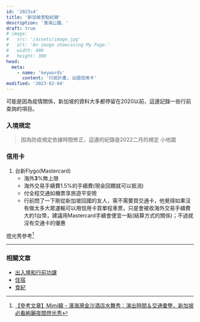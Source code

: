 ```yaml
---
id: '2023s4'
title: '新加坡景點紀錄'
description: '濱海公園、'
draft: true
# image:
#   src: '/assets/image.jpg'
#   alt: 'An image showcasing My Page.'
#   width: 400
#   height: 300
head:
  meta:
    - name: 'keywords'
      content: '行前計畫, 出國信用卡'
modified: '2023-02-04'
---
```


可能是因為疫情關係，新加坡的資料大多都停留在2020以前，這邊記錄一些行前查詢的項目。
>


### 入境規定
> 因為防疫規定依據時間修正，這邊的紀錄是2022二月的規定
小地圖


### 信用卡
  1. 台新Flygo(Mastercard)
      - 海外**3**%無上限
      - 海外交易手續費1.5%的手續費(現金回饋就可以抵消)
      - 付全程交通如機票享旅遊平安險
      - 行前問了一下剛從新加坡回國的友人，需不需要買交通卡，他覺得如果沒有做太多大眾運輸可以用信用卡買單程車票，只是會被收海外交易手續費大約1台幣，建議用Mastercard手續會便宜一點(結算方式的關係)；不過就沒有交通卡的優惠

燈光秀參考[^1]

---------------------------------------
### 相關文章

- [出入境和行前功課](/travel/singapore_preparation)
- [住宿](/travel/singapore_hotel)
- [食紀](/travel/singapore_food)


[^1]: <a target="_blank" rel="noreferrer noopenner" class="text-xs" href="https://mimihan.tw/sands-water-dance/">【參考文章】Mimi韓 - 濱海灣金沙酒店水舞秀：演出時間＆交通彙整，新加坡必看絢麗夜間燈光秀</a>
